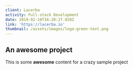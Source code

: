 ```yaml
---
client: Lacerba
activity: Full-stack Development
date: 2019-02-18T16:20:27.020Z
link: 'https://lacerba.io'
thumbnail: /assets/images/logo-green-text.png
---
```


## An awesome project

This is some **awesome** content for a crazy sample project
